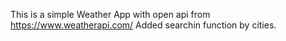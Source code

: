 This is a simple Weather App with open api from https://www.weatherapi.com/ Added searchin function by cities.
